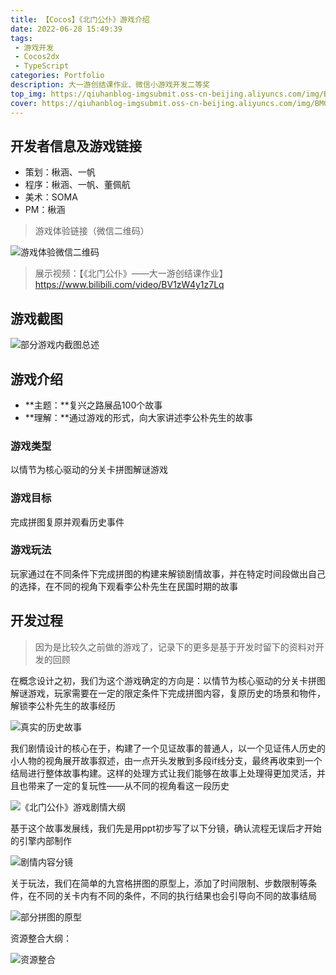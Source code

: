 ```yaml
---
title: 【Cocos】《北门公仆》游戏介绍
date: 2022-06-28 15:49:39
tags:
 - 游戏开发
 - Cocos2dx
 - TypeScript
categories: Portfolio
description: 大一游创结课作业、微信小游戏开发二等奖
top_img: https://qiuhanblog-imgsubmit.oss-cn-beijing.aliyuncs.com/img/BMGP_Alley.JPG
cover: https://qiuhanblog-imgsubmit.oss-cn-beijing.aliyuncs.com/img/BMGP_Title.PNG
---
```


## 开发者信息及游戏链接

- 策划：楸涵、一帆
- 程序：楸涵、一帆、董佩航
- 美术：SOMA
- PM：楸涵

> 游戏体验链接（微信二维码）

![游戏体验微信二维码](http://qiuhanblog-imgsubmit.oss-cn-beijing.aliyuncs.com/img/b876d438effcf943fe3ba61ec1457b3c5d7d84d4.jpg@1036w_!web-dynamic.webp)

> 展示视频：【《北门公仆》——大一游创结课作业】 https://www.bilibili.com/video/BV1zW4y1z7Lq



## 游戏截图

![部分游戏内截图总述](http://qiuhanblog-imgsubmit.oss-cn-beijing.aliyuncs.com/img/image-20230902160708008.png)



## 游戏介绍

- **主题：**复兴之路展品100个故事
- **理解：**通过游戏的形式，向大家讲述李公朴先生的故事

### 游戏类型

以情节为核心驱动的分关卡拼图解谜游戏

### 游戏目标

完成拼图复原并观看历史事件

### 游戏玩法

玩家通过在不同条件下完成拼图的构建来解锁剧情故事，并在特定时间段做出自己的选择，在不同的视角下观看李公朴先生在民国时期的故事



## 开发过程

> 因为是比较久之前做的游戏了，记录下的更多是基于开发时留下的资料对开发的回顾

在概念设计之初，我们为这个游戏确定的方向是：以情节为核心驱动的分关卡拼图解谜游戏，玩家需要在一定的限定条件下完成拼图内容，复原历史的场景和物件，解锁李公朴先生的故事经历

![真实的历史故事](http://qiuhanblog-imgsubmit.oss-cn-beijing.aliyuncs.com/img/BMGP_History.png)

我们剧情设计的核心在于，构建了一个见证故事的普通人，以一个见证伟人历史的小人物的视角展开故事叙述，由一点开头发散到多段if线分支，最终再收束到一个结局进行整体故事构建。这样的处理方式让我们能够在故事上处理得更加灵活，并且也带来了一定的复玩性——从不同的视角看这一段历史

![《北门公仆》游戏剧情大纲](http://qiuhanblog-imgsubmit.oss-cn-beijing.aliyuncs.com/img/BMGP_Story.png)

基于这个故事发展线，我们先是用ppt初步写了以下分镜，确认流程无误后才开始的引擎内部制作

![剧情内容分镜](http://qiuhanblog-imgsubmit.oss-cn-beijing.aliyuncs.com/img/image-20230902163753681.png)

关于玩法，我们在简单的九宫格拼图的原型上，添加了时间限制、步数限制等条件，在不同的关卡内有不同的条件，不同的执行结果也会引导向不同的故事结局

![部分拼图的原型](http://qiuhanblog-imgsubmit.oss-cn-beijing.aliyuncs.com/img/image-20230902164103721.png)

资源整合大纲：

![资源整合](http://qiuhanblog-imgsubmit.oss-cn-beijing.aliyuncs.com/img/image-20230902164241375.png)
